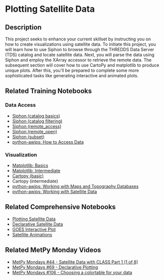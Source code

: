 Plotting Satellite Data
=======================

## Description

This project seeks to enhance your current skillset by instructing you on how to create visualizations using satellite data. To initiate this project, you will learn how to use Siphon to browse through the THREDDS Data Server (TDS) catalog and locate satellite data. Next, you will parse the data using Siphon and employ the XArray accessor to retrieve the remote data. The subsequent section will cover how to use CartoPy and matplotlib to produce unique plots. After this, you'll be prepared to complete some more sophisticated tasks like generating interactive and animated plots.


## Related Training Notebooks

### Data Access
* [Siphon (catalog basics)](https://nbviewer.jupyter.org/github/Unidata/pyaos-ams-2021/blob/master/notebooks/dataAccess/siphon-catalog-basics.ipynb)
* [Siphon (catalog filtering)](https://nbviewer.jupyter.org/github/Unidata/pyaos-ams-2021/blob/master/notebooks/dataAccess/siphon-catalog-filtering.ipynb)
* [Siphon (remote_access)](https://nbviewer.jupyter.org/github/Unidata/pyaos-ams-2021/blob/master/notebooks/dataAccess/siphon-RemoteAccess.ipynb)
* [Siphon (remote_open)](https://nbviewer.jupyter.org/github/Unidata/pyaos-ams-2021/blob/master/notebooks/dataAccess/siphon-RemoteOpen.ipynb)
* [Siphon (subset)](https://nbviewer.jupyter.org/github/Unidata/pyaos-ams-2021/blob/master/notebooks/dataAccess/siphon-Subset.ipynb)
* [python-awips: How to Access Data](https://nbviewer.jupyter.org/github/Unidata/pyaos-ams-2021/blob/master/notebooks/dataAccess/python-awips-HowToAccessData.ipynb)

### Visualization
* [Matplotlib: Basics](https://nbviewer.jupyter.org/github/Unidata/pyaos-ams-2021/blob/master/notebooks/visualization/matplotlib-basics.ipynb)
* [Matplotlib: Intermediate](https://nbviewer.jupyter.org/github/Unidata/pyaos-ams-2021/blob/master/notebooks/visualization/matplotlib-intermediate.ipynb)
* [Cartopy (basic)](https://nbviewer.jupyter.org/github/Unidata/pyaos-ams-2021/blob/master/notebooks/visualization/Cartopy-Intro.ipynb)
* Cartopy (intermediate)
* [python-awips: Working with Maps and Topography Databases](https://nbviewer.jupyter.org/github/Unidata/pyaos-ams-2021/blob/master/notebooks/visualization/python-awips-WorkingWithMapsTopoDatabases.ipynb)
* [python-awips: Working with Satellite Data](https://nbviewer.jupyter.org/github/Unidata/pyaos-ams-2021/blob/master/notebooks/visualization/python-awips-WorkingWithSatelliteData.ipynb)

## Related Comprehensive Notebooks
* [Plotting Satellite Data](https://unidata.github.io/python-training/workshop/Satellite_Data/plotting-satellite-data/)
* [Declarative Satellite Data](https://unidata.github.io/python-training/workshop/Satellite_Data/declarative-satellite-data/)
* [GOES Interactive Plot](https://unidata.github.io/python-training/workshop/Satellite_Data/goes-interactive-plot/)
* [Satellite Animations](https://unidata.github.io/python-training/workshop/Satellite_Data/satellite-animations/)

## Related MetPy Monday Videos
* [MetPy Mondays #44 - Satellite Data with CLASS Part 1 (1 of 8)](https://youtu.be/b2Rq605ev1c)
* [MetPy Mondays #69 - Declarative Plotting](https://youtu.be/mbxE2ovXx9M)
* [MetPy Mondays #106 - Choosing a colortable for your data](https://youtu.be/h-RL7zza_yM)
